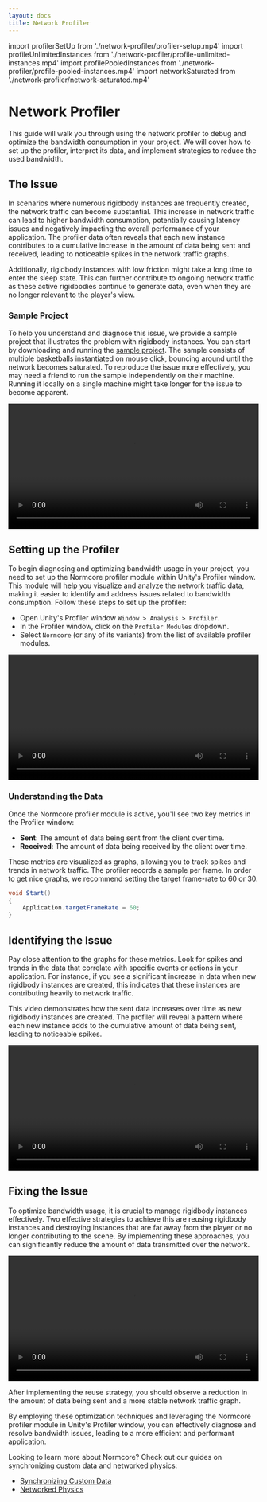 ```yaml
---
layout: docs
title: Network Profiler
---
```

import profilerSetUp                from './network-profiler/profiler-setup.mp4'
import profileUnlimitedInstances    from './network-profiler/profile-unlimited-instances.mp4'
import profilePooledInstances       from './network-profiler/profile-pooled-instances.mp4'
import networkSaturated             from './network-profiler/network-saturated.mp4'


# Network Profiler

This guide will walk you through using the network profiler to debug and optimize the bandwidth consumption in your project. We will cover how to set up the profiler, interpret its data, and implement strategies to reduce the used bandwidth.

## The Issue

In scenarios where numerous rigidbody instances are frequently created, the network traffic can become substantial. This increase in network traffic can lead to higher bandwidth consumption, potentially causing latency issues and negatively impacting the overall performance of your application. The profiler data often reveals that each new instance contributes to a cumulative increase in the amount of data being sent and received, leading to noticeable spikes in the network traffic graphs.

Additionally, rigidbody instances with low friction might take a long time to enter the sleep state. This can further contribute to ongoing network traffic as these active rigidbodies continue to generate data, even when they are no longer relevant to the player's view.

### Sample Project

To help you understand and diagnose this issue, we provide a sample project that illustrates the problem with rigidbody instances. You can start by downloading and running the [sample project](</downloads/Profiler_Sample.zip>). The sample consists of multiple basketballs instantiated on mouse click, bouncing around until the network becomes saturated.
To reproduce the issue more effectively, you may need a friend to run the sample independently on their machine. Running it locally on a single machine might take longer for the issue to become apparent.

<video width="100%" controls><source src={networkSaturated} /></video> 

## Setting up the Profiler

To begin diagnosing and optimizing bandwidth usage in your project, you need to set up the Normcore profiler module within Unity's Profiler window. This module will help you visualize and analyze the network traffic data, making it easier to identify and address issues related to bandwidth consumption. Follow these steps to set up the profiler:

- Open Unity's Profiler window `Window > Analysis > Profiler`.
- In the Profiler window, click on the `Profiler Modules` dropdown.
- Select `Normcore` (or any of its variants) from the list of available profiler modules.

<video width="100%" controls><source src={profilerSetUp} /></video> 

### Understanding the Data

Once the Normcore profiler module is active, you'll see two key metrics in the Profiler window:
- **Sent**: The amount of data being sent from the client over time.
- **Received**: The amount of data being received by the client over time.

These metrics are visualized as graphs, allowing you to track spikes and trends in network traffic.
The profiler records a sample per frame. In order to get nice graphs, we recommend setting the target frame-rate to 60 or 30.

```csharp
void Start()
{
    Application.targetFrameRate = 60;
}
```

## Identifying the Issue

Pay close attention to the graphs for these metrics. Look for spikes and trends in the data that correlate with specific events or actions in your application. For instance, if you see a significant increase in data when new rigidbody instances are created, this indicates that these instances are contributing heavily to network traffic.

This video demonstrates how the sent data increases over time as new rigidbody instances are created. The profiler will reveal a pattern where each new instance adds to the cumulative amount of data being sent, leading to noticeable spikes.

<video width="100%" controls><source src={profileUnlimitedInstances} /></video> 

## Fixing the Issue

To optimize bandwidth usage, it is crucial to manage rigidbody instances effectively. Two effective strategies to achieve this are reusing rigidbody instances and destroying instances that are far away from the player or no longer contributing to the scene. By implementing these approaches, you can significantly reduce the amount of data transmitted over the network.

<video width="100%" controls><source src={profilePooledInstances} /></video> 

After implementing the reuse strategy, you should observe a reduction in the amount of data being sent and a more stable network traffic graph.

By employing these optimization techniques and leveraging the Normcore profiler module in Unity's Profiler window, you can effectively diagnose and resolve bandwidth issues, leading to a more efficient and performant application.

Looking to learn more about Normcore? Check out our guides on synchronizing custom data and networked physics:

- [Synchronizing Custom Data](../realtime/synchronizing-custom-data.md)
- [Networked Physics](../realtime/networked-physics.md)
